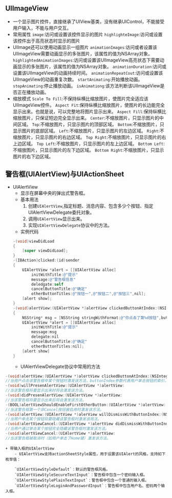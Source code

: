 ## UIImageView
- 一个显示图片控件，直接继承了UIView基类，没有继承UIControl，不能接受用户输入，不能与用户交互。
- 常用属性
`image`:访问或设置该控件显示的图片
`highlighteImage`:访问或设置该控件出于高亮状态时显示的图片
- UIImage还可以使用动画显示一组图片
`animationImages`:访问或者设置该UIImageView需要动画显示的多张图片，该属性的值为NSArray对象。
`highlightedAnimationImages`:访问或设置该UIImageView高亮状态下需要动画显示的多张图片，该属性的值为NSArray对象。
`animationDuration`:访问或设置该UIImageView的动画持续时间。
`animationRepeatCout`:访问或设置该UIImageView的动画重复次数。
`startAnimating`:开始播放动画。
`stopAnimating`:停止播放动画。
`isAnimationg`:该方法判断该UIImageView是否正在播放动画。
- 缩放模式
`Scale To Fill`:不保持纵横比缩放图片，使图片完全适应该UIImageView控件。
`Aspect Fit`:保持纵横比缩放图片，使图片的长边能完全显示出来。也就是说，可以完整地将图片显示出来。
`Aspect Fill`:保持纵横比缩放图片，只保证短边完全显示出来。
`Center`:不缩放图片，只显示图片的中间区域。
`Top`:不缩放图片，只显示图片的顶部区域。
`Bottom`:不缩放图片，只显示图片的底部区域。
`Left`:不缩放图片，只显示图片的左边区域。
`Right`:不缩放图片，只显示图片的右边区域。
`Top Right`:不缩放图片，只显示图片的右上边区域。
`Top Left`:不缩放图片，只显示图片的左上边区域。
`Bottom Left`:不缩放图片，只显示图片的左下边区域。
`Bottom Right`:不缩放图片，只显示图片的右下边区域。
## 警告框(UIAlertView)与UIActionSheet
- UIAlertView
	+ 显示在屏幕中央的弹出式警告框。
	+ 基本用法
	    1. 创建`UIAlertView`,指定标题、消息内容、包含多少个按钮、指定UIAlertViewDelegate委托对象。
	    2. 调用`UIAlertView`显示出来。
	    3. 实现`UIAlertViewDelegate`协议中的方法。
	+ 实例代码
	```Objective-C
	-(void)viewDidLoad
	{
		[super viewDidLoad];
	}
	-(IBAction)clicked:(id)sender
	{
		UIAlertView *alert = [[UIAlertView alloc]
			initWithTitle:@"提示"
			message:@"警告框信息"
			deledgate:self
			cancelButtonTitle:@"确定"
			otherButtonTitles:@"按钮一",@"按钮二",@"按钮三",nil];
		[alert show];
	}
	-(void)alertView:(UIAlertView *)alertView clickedButtonAtIndex:(NSInteger)buttonIndex
	{
		NSString* msg = [NSString stringWithFormat:@"你点击了第%d按钮",buttonIndex];
		UIAlertView *alert = [[UIAlertView alloc]
			initWithTitle:@"提示"
			message:msg
			delegate:nil
			cancelButtonTitle:@"确定"
			otherButtonTitles:nil];
		[alert show]
	}
	```
    + UIAlertViewDelegate协议中常用的方法
```Objective-C
-(void)alertView:(UIAlertView *)alertView clickedButtonAtIndex:(NSInteger)buttonIndex:
//当用户点击该警告框中某个按钮时激发该方法，buttonIndex参数代表用户单击按钮的索引，索引从0开始。
-(void)willPresenAlertView:(UIAlertView *)alertView:
//当该警告框将要显示出来时将会激发该方法。
-(void)didPresenAlertView:(UIAlertView *)alertView:
//当该警告框将要显示出来后将会激发该方法。
-(BOOL)alertViewShouldEnableFirstOtherButton:(UIAlertView *)alertView:
//当该警告框第一个非Cancel按钮被启用时激发该方法。
-(void)alertView:(UIAlertView *)alerView willDismissWithButtonIndex:(NSInteger)buttonIndex:
//当用户单击某个按钮将要隐藏该警告框时激发该用法。
-(void)alertViewCancel:(UIAlertView *)alertView didDismissWithButtonIndex:(NSInterger)buttonIndex:
//当用户通过单击某个按钮完全隐藏该警告框时激发该方法。
-(void)alertViewCancel:(UIAlertView *)alertView:
//当该警告框被取消时（如用户单击了Home键）激发该方法。
```
    + 带输入框的UIAlertView
        - UIAlertView支持actionSheetStyle属性，用于设置该UIAlert的风格，支持如下枚举值：
        
        `UIAlertViewStyleDefault`：默认的警告框风格。
        `UIAlertViewStyleSecureTextInput`：警告框中包含一个密码输入框。
        `UIAlertViewStylePlainTextInput`：警告框中包含一个普通的输入框。
        `UIAlertViewStyleLoginAndPasswordInput`：警告框中包含用户名、密码两个输入框。

